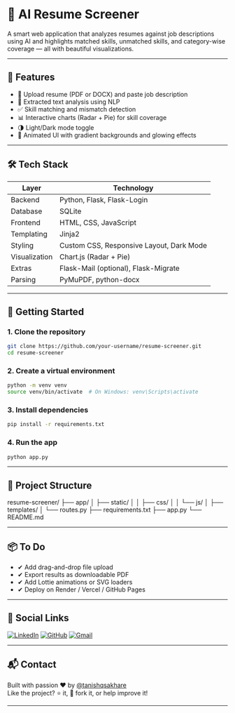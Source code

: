 # 🚀 AI Resume Screener

A smart web application that analyzes resumes against job descriptions using AI and highlights matched skills, unmatched skills, and category-wise coverage — all with beautiful visualizations.

---

## 📌 Features

- 📄 Upload resume (PDF or DOCX) and paste job description
- 🧠 Extracted text analysis using NLP
- ✅ Skill matching and mismatch detection
- 📊 Interactive charts (Radar + Pie) for skill coverage
- 🌗 Light/Dark mode toggle
- 🎨 Animated UI with gradient backgrounds and glowing effects

---

## 🛠️ Tech Stack

| Layer        | Technology                               |
|--------------|------------------------------------------|
| Backend      | Python, Flask, Flask-Login               |
| Database     | SQLite                                   |
| Frontend     | HTML, CSS, JavaScript                    |
| Templating   | Jinja2                                   |
| Styling      | Custom CSS, Responsive Layout, Dark Mode |
| Visualization| Chart.js (Radar + Pie)                   |
| Extras       | Flask-Mail (optional), Flask-Migrate     |
| Parsing      | PyMuPDF, python-docx                     |

---

## 🚀 Getting Started

### 1. Clone the repository

```bash
git clone https://github.com/your-username/resume-screener.git
cd resume-screener
```

### 2. Create a virtual environment

```bash
python -m venv venv
source venv/bin/activate  # On Windows: venv\Scripts\activate
```

### 3. Install dependencies

```bash
pip install -r requirements.txt
```

### 4. Run the app

```bash
python app.py
```

---

## 📁 Project Structure

resume-screener/
├── app/
│   ├── static/
│   │   ├── css/
│   │   └── js/
│   ├── templates/
│   └── routes.py
├── requirements.txt
├── app.py
└── README.md

---

## 📦 To Do

- ✔ Add drag-and-drop file upload  
- ✔ Export results as downloadable PDF  
- ✔ Add Lottie animations or SVG loaders  
- ✔ Deploy on Render / Vercel / GitHub Pages

---

## 🔗 Social Links

[![LinkedIn](https://img.shields.io/badge/LinkedIn-blue?style=for-the-badge&logo=linkedin)](https://www.linkedin.com/in/tanishqsakhare)
[![GitHub](https://img.shields.io/badge/GitHub-black?style=for-the-badge&logo=github)](https://github.com/tanishqsakhare)
[![Gmail](https://img.shields.io/badge/Gmail-red?style=for-the-badge&logo=gmail)](mailto:tanishqsakhare@gmail.com)

---

## 📬 Contact

Built with passion ❤️ by [@tanishqsakhare](https://github.com/tanishqsakhare)  
Like the project? ⭐ it, 🍴 fork it, or help improve it!

---

